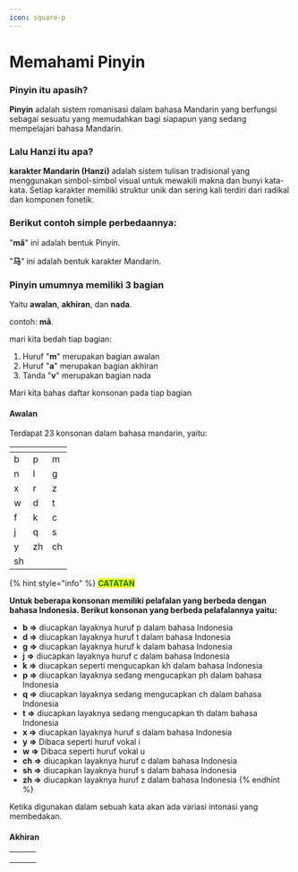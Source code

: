 ```yaml
---
icon: square-p
---
```


# Memahami Pinyin

### Pinyin itu apasih?

**Pinyin** adalah sistem romanisasi dalam bahasa Mandarin yang berfungsi sebagai sesuatu yang memudahkan bagi siapapun yang sedang mempelajari bahasa Mandarin.

### **Lalu Hanzi itu apa?**

**karakter Mandarin (Hanzi)** adalah sistem tulisan tradisional yang menggunakan simbol-simbol visual untuk mewakili makna dan bunyi kata-kata. Setiap karakter memiliki struktur unik dan sering kali terdiri dari radikal dan komponen fonetik.

### **Berikut contoh simple perbedaannya**:

"**mǎ**" ini adalah bentuk Pinyin.

"**马**“ ini adalah bentuk karakter Mandarin.

### Pinyin umumnya memiliki 3 bagian

Yaitu **awalan**, **akhiran**, dan **nada**.

contoh: **mǎ**.

mari kita bedah tiap bagian:

1. Huruf "**m**" merupakan bagian awalan
2. Huruf "**a**" merupakan bagian akhiran
3. Tanda "**v**" merupakan bagian nada

Mari kita bahas daftar konsonan pada tiap bagian

#### **Awalan**

Terdapat 23 konsonan dalam bahasa mandarin, yaitu:

<table data-header-hidden data-full-width="true"><thead><tr><th></th><th></th><th></th></tr></thead><tbody><tr><td>b</td><td>p</td><td>m</td></tr><tr><td>n</td><td>l</td><td>g</td></tr><tr><td>x</td><td>r</td><td>z</td></tr><tr><td>w</td><td>d</td><td>t</td></tr><tr><td>f</td><td>k</td><td>c</td></tr><tr><td>j</td><td>q</td><td>s</td></tr><tr><td>y</td><td>zh</td><td>ch</td></tr><tr><td>sh</td><td></td><td></td></tr></tbody></table>

{% hint style="info" %}
<mark style="color:green;">**CATATAN**</mark>&#x20;

**Untuk beberapa konsonan memiliki pelafalan yang berbeda dengan bahasa Indonesia. Berikut konsonan yang berbeda pelafalannya yaitu:**

* **b ⇒** diucapkan layaknya huruf p dalam bahasa Indonesia
* **d ⇒** diucapkan layaknya huruf t dalam bahasa Indonesia
* **g ⇒** diucapkan layaknya huruf k dalam bahasa Indonesia
* &#x20;**j ⇒** diucapkan layaknya huruf c dalam bahasa Indonesia
* **k ⇒** diucapkan seperti mengucapkan kh dalam bahasa Indonesia
* **p ⇒** diucapkan layaknya sedang mengucapkan ph dalam bahasa Indonesia
* **q ⇒** diucapkan layaknya sedang mengucapkan ch dalam bahasa Indonesia
* **t ⇒** diucapkan layaknya sedang mengucapkan th dalam bahasa Indonesia
* **x ⇒** diucapkan layaknya huruf s dalam bahasa Indonesia
* **y ⇒** Dibaca seperti huruf vokal i
* **w ⇒** Dibaca seperti huruf vokal u
* **ch ⇒** diucapkan layaknya huruf c dalam bahasa Indonesia
* **sh ⇒** diucapkan layaknya huruf s dalam bahasa Indonesia
* **zh ⇒** diucapkan layaknya huruf z dalam bahasa Indonesia
{% endhint %}

Ketika digunakan dalam sebuah kata akan ada variasi intonasi yang membedakan.

#### Akhiran

|   |   |   |
| - | - | - |
|   |   |   |
|   |   |   |
|   |   |   |











